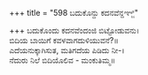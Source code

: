 +++
title = "598 ಬದುಕೊನ್ದು ಕದನವೆನ್ದಞ್ಜಿ"

+++
ಬದುಕೊಂದು ಕದನವೆಂದಂಜಿ ಬಿಟ್ಟೋಡುವನು।  
ಬಿದಿಯ ಬಾಯಿಗೆ ಕವಳವಾಗದುಳಿಯುವನೆ?॥  
ಎದೆಯನುಕ್ಕಾಗಿಸುತ, ಮತಿಗದೆಯ ಪಿಡಿದು ನೀ-।  
ನೆದುರು ನಿಲೆ ಬಿದಿಯೊಲಿವ - ಮಂಕುತಿಮ್ಮ॥  
